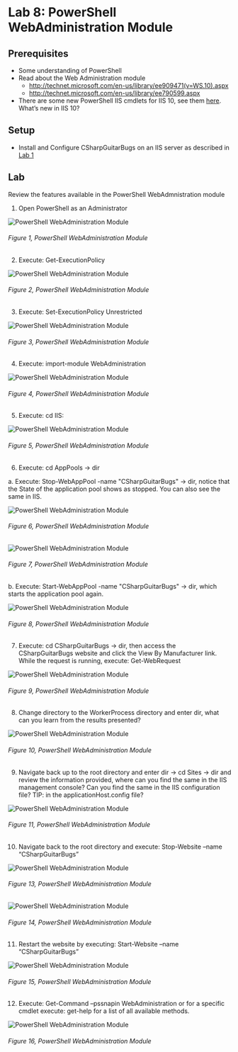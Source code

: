 # Lab 8: PowerShell WebAdministration Module

## Prerequisites

+ Some understanding of PowerShell
+ Read about the Web Administration module
  + http://technet.microsoft.com/en-us/library/ee909471(v=WS.10).aspx
  + http://technet.microsoft.com/en-us/library/ee790599.aspx
+ There are some new PowerShell IIS cmdlets for IIS 10, see them [here][LINK1].  What’s new in IIS 10?

## Setup

+ Install and Configure CSharpGuitarBugs on an IIS server as described in [Lab 1][LINK2]

## Lab

Review the features available in the PowerShell WebAdmnistration module

1.  Open PowerShell as an Administrator

![PowerShell WebAdministration Module][FIGURE1]
###### Figure 1, PowerShell WebAdministration Module

2.  Execute: Get-ExecutionPolicy

![PowerShell WebAdministration Module][FIGURE2]
###### Figure 2, PowerShell WebAdministration Module

3.  Execute: Set-ExecutionPolicy Unrestricted

![PowerShell WebAdministration Module][FIGURE3]
###### Figure 3, PowerShell WebAdministration Module

4.  Execute: import-module WebAdministration

![PowerShell WebAdministration Module][FIGURE4]
###### Figure 4, PowerShell WebAdministration Module

5.  Execute: cd IIS:

![PowerShell WebAdministration Module][FIGURE5]
###### Figure 5, PowerShell WebAdministration Module

6.  Execute: cd AppPools -> dir

  a. Execute: Stop-WebAppPool -name "CSharpGuitarBugs" -> dir, notice that the State of the application pool shows as stopped. You can also see the same in IIS.

![PowerShell WebAdministration Module][FIGURE6]
###### Figure 6, PowerShell WebAdministration Module

![PowerShell WebAdministration Module][FIGURE7]
###### Figure 7, PowerShell WebAdministration Module

  b. Execute: Start-WebAppPool -name "CSharpGuitarBugs" -> dir, which starts the application pool again.

![PowerShell WebAdministration Module][FIGURE8]
###### Figure 8, PowerShell WebAdministration Module

7.  Execute: cd CSharpGuitarBugs -> dir, then access the CSharpGuitarBugs website and click the View By Manufacturer link. While the request is running, execute: Get-WebRequest

![PowerShell WebAdministration Module][FIGURE9]
###### Figure 9, PowerShell WebAdministration Module

8.  Change directory to the WorkerProcess directory and enter dir, what can you learn from the results presented?

![PowerShell WebAdministration Module][FIGURE10]
###### Figure 10, PowerShell WebAdministration Module

9.  Navigate back up to the root directory and enter dir -> cd Sites -> dir and review the information provided, where can you find the same in the IIS management console? Can you find the same in the IIS configuration file? TIP: in the applicationHost.config file?

![PowerShell WebAdministration Module][FIGURE11]
###### Figure 11, PowerShell WebAdministration Module

10. Navigate back to the root directory and execute: Stop-Website –name “CSharpGuitarBugs”

![PowerShell WebAdministration Module][FIGURE13]
###### Figure 13, PowerShell WebAdministration Module

![PowerShell WebAdministration Module][FIGURE14]
###### Figure 14, PowerShell WebAdministration Module

11. Restart the website by executing: Start-Website –name “CSharpGuitarBugs”

![PowerShell WebAdministration Module][FIGURE15]
###### Figure 15, PowerShell WebAdministration Module

12. Execute: Get-Command –pssnapin WebAdministration or for a specific cmdlet execute: get-help <CmdLetName> for a list of all available methods.

![PowerShell WebAdministration Module][FIGURE16]
###### Figure 16, PowerShell WebAdministration Module


[FIGURE1]: ../images/2016/msdn-0751.png "Figure 1, PowerShell WebAdministration Module"
[FIGURE2]: ../images/2016/msdn-0752.png "Figure 2, PowerShell WebAdministration Module"
[FIGURE3]: ../images/2016/msdn-0753.png "Figure 3, PowerShell WebAdministration Module"
[FIGURE4]: ../images/2016/msdn-0754.png "Figure 4, PowerShell WebAdministration Module"
[FIGURE5]: ../images/2016/msdn-0755.png "Figure 5, PowerShell WebAdministration Module"
[FIGURE6]: ../images/2016/msdn-0756.png "Figure 6, PowerShell WebAdministration Module"
[FIGURE7]: ../images/2016/msdn-0757.png "Figure 7, PowerShell WebAdministration Module"
[FIGURE8]: ../images/2016/msdn-0758.png "Figure 8, PowerShell WebAdministration Module"
[FIGURE9]: ../images/2016/msdn-0759.png "Figure 9, PowerShell WebAdministration Module"
[FIGURE10]: ../images/2016/msdn-0760.png "Figure 10, PowerShell WebAdministration Module"
[FIGURE11]: ../images/2016/msdn-0761.png "Figure 11, PowerShell WebAdministration Module"
[FIGURE12]: ../images/2016/msdn-0762.png "Figure 12, PowerShell WebAdministration Module"
[FIGURE13]: ../images/2016/msdn-0763.png "Figure 13, PowerShell WebAdministration Module"
[FIGURE14]: ../images/2016/msdn-0764.png "Figure 14, PowerShell WebAdministration Module"
[FIGURE15]: ../images/2016/msdn-0765.png "Figure 15, PowerShell WebAdministration Module"
[FIGURE16]: ../images/2016/msdn-0766.png "Figure 16, PowerShell WebAdministration Module"

[LINK1]: http://blogs.iis.net/bariscaglar/iisadministration-powershell-cmdlets-new-feature-in-windows-10-server-2016
[LINK2]: 2016-IISLAB-lab-1-install-iis-and-create-a-web-site.md
